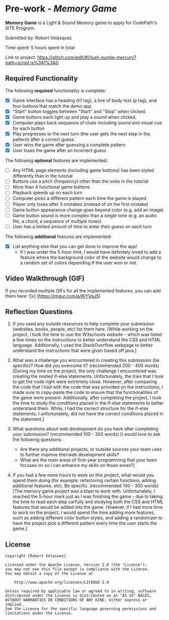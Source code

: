 # Pre-work - *Memory Game*

**Memory Game** is a Light & Sound Memory game to apply for CodePath's SITE Program. 

Submitted by: Robert Velasquez

Time spent: 5 hours spent in total

Link to project: https://glitch.com/edit/#!/lush-purple-mercury?path=script.js%3A1%3A0

## Required Functionality

The following **required** functionality is complete:

* [x] Game interface has a heading (h1 tag), a line of body text (p tag), and four buttons that match the demo app
* [x] "Start" button toggles between "Start" and "Stop" when clicked. 
* [x] Game buttons each light up and play a sound when clicked. 
* [x] Computer plays back sequence of clues including sound and visual cue for each button
* [x] Play progresses to the next turn (the user gets the next step in the pattern) after a correct guess. 
* [x] User wins the game after guessing a complete pattern
* [x] User loses the game after an incorrect guess

The following **optional** features are implemented:

* [ ] Any HTML page elements (including game buttons) has been styled differently than in the tutorial
* [ ] Buttons use a pitch (frequency) other than the ones in the tutorial
* [ ] More than 4 functional game buttons
* [ ] Playback speeds up on each turn
* [ ] Computer picks a different pattern each time the game is played
* [ ] Player only loses after 3 mistakes (instead of on the first mistake)
* [ ] Game button appearance change goes beyond color (e.g. add an image)
* [ ] Game button sound is more complex than a single tone (e.g. an audio file, a chord, a sequence of multiple tones)
* [ ] User has a limited amount of time to enter their guess on each turn

The following **additional** features are implemented:

- [x] List anything else that you can get done to improve the app!
	- If I was under the 5-hour limit, I would have definitely loved to add a feature where the background color
	of the website would change to a random set of colors depending if the user won or not.  

## Video Walkthrough (GIF)

If you recorded multiple GIFs for all the implemented features, you can add them here:
![x] (https://imgur.com/a/IKYVqJ5)

## Reflection Questions
1. If you used any outside resources to help complete your submission (websites, books, people, etc) list them here. 
[While working on the project, I took the time to use the W3schools website - which was listed a few times on the instructions
	to better understand the CSS and HTML language. Additionally, I used the StackOverflow webpage to better understand the instructions
	that were given based off java.]

2. What was a challenge you encountered in creating this submission (be specific)? How did you overcome it? (recommended 200 - 400 words) 
[During my time on the project, the only challenge I encountered was creating the nested if-else statements. Unfortunately, the tries
	that I took to get the code right were extremely close. However, after comparing the code that I had with the code that was provided
	on the instructions, I made sure to copy-paste the code to ensure that the functionalities of the game were present. Additionally, after
	completing the project, I took the time to study the conditions placed in the if-else statements to better understand them. While, I
	had the correct structure for the if-else statements, I unfortunately, did not have the correct conditions placed in the statement.]

3. What questions about web development do you have after completing your submission? (recommended 100 - 300 words) 
[I would love to ask the following questions:
	- Are there any additional projects, or outside sources your team uses to further improve theirweb development skills? 
	- What are the main areas of first-year programming that your team focuses on so I can enhance my skills on those areas?]

4. If you had a few more hours to work on this project, what would you spend them doing (for example: refactoring certain functions, adding additional features, etc). Be specific. (recommended 100 - 300 words) 
[The memory game project was a blast to work with. Unfortunately, I reached the 5-hour mark just as I was finishing the game - due to
	taking the time to read each step carfully and studying both the CSS and HTML features that would be added into the game. However, if
	I had more time to work on the project, I would spend the time adding more features, such as adding different color button styles, and
	adding a randomizer to have the project pick a different pattern every time the user starts the game.]


## License

    Copyright [Robert Velasuez]

    Licensed under the Apache License, Version 2.0 (the "License");
    you may not use this file except in compliance with the License.
    You may obtain a copy of the License at

        http://www.apache.org/licenses/LICENSE-2.0

    Unless required by applicable law or agreed to in writing, software
    distributed under the License is distributed on an "AS IS" BASIS,
    WITHOUT WARRANTIES OR CONDITIONS OF ANY KIND, either express or implied.
    See the License for the specific language governing permissions and
    limitations under the License.
